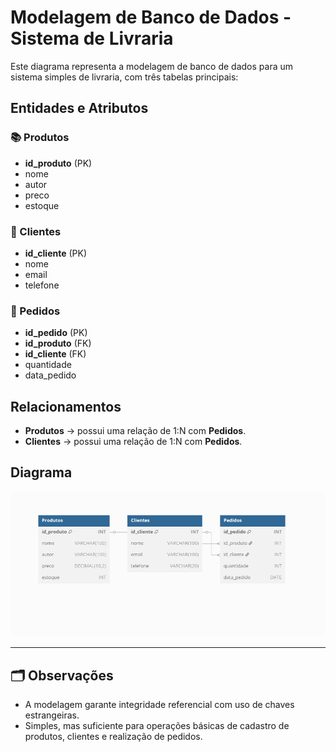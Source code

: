 # Modelagem de Banco de Dados - Sistema de Livraria

Este diagrama representa a modelagem de banco de dados para um sistema simples de livraria, com três tabelas principais:

## Entidades e Atributos

### 📚 Produtos
- **id_produto** (PK)
- nome
- autor
- preco
- estoque

### 👤 Clientes
- **id_cliente** (PK)
- nome
- email
- telefone

### 📝 Pedidos
- **id_pedido** (PK)
- **id_produto** (FK)
- **id_cliente** (FK)
- quantidade
- data_pedido

## Relacionamentos

- **Produtos** → possui uma relação de 1:N com **Pedidos**.
- **Clientes** → possui uma relação de 1:N com **Pedidos**.

## Diagrama

![Diagrama ER do Sistema de Livraria](https://github.com/rafamar9806/dblivraria/blob/main/Captura%20de%20imagem_20250527_214818.png?raw=true)

---

## 🗂️ Observações

- A modelagem garante integridade referencial com uso de chaves estrangeiras.
- Simples, mas suficiente para operações básicas de cadastro de produtos, clientes e realização de pedidos.
